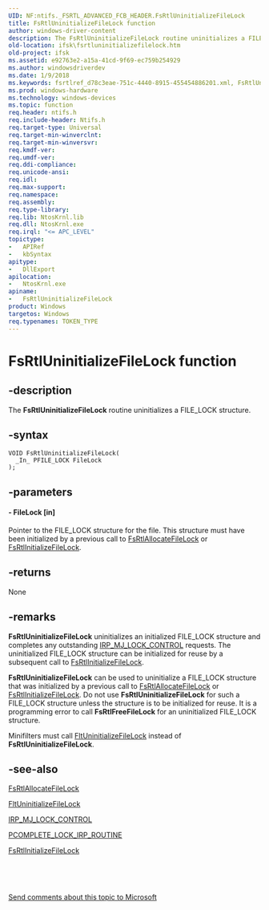 ```yaml
---
UID: NF:ntifs._FSRTL_ADVANCED_FCB_HEADER.FsRtlUninitializeFileLock
title: FsRtlUninitializeFileLock function
author: windows-driver-content
description: The FsRtlUninitializeFileLock routine uninitializes a FILE_LOCK structure.
old-location: ifsk\fsrtluninitializefilelock.htm
old-project: ifsk
ms.assetid: e92763e2-a15a-41cd-9f69-ec759b254929
ms.author: windowsdriverdev
ms.date: 1/9/2018
ms.keywords: fsrtlref_d78c3eae-751c-4440-8915-455454886201.xml, FsRtlUninitializeFileLock, ntifs/FsRtlUninitializeFileLock, FsRtlUninitializeFileLock routine [Installable File System Drivers], ifsk.fsrtluninitializefilelock
ms.prod: windows-hardware
ms.technology: windows-devices
ms.topic: function
req.header: ntifs.h
req.include-header: Ntifs.h
req.target-type: Universal
req.target-min-winverclnt: 
req.target-min-winversvr: 
req.kmdf-ver: 
req.umdf-ver: 
req.ddi-compliance: 
req.unicode-ansi: 
req.idl: 
req.max-support: 
req.namespace: 
req.assembly: 
req.type-library: 
req.lib: NtosKrnl.lib
req.dll: NtosKrnl.exe
req.irql: "<= APC_LEVEL"
topictype:
-	APIRef
-	kbSyntax
apitype:
-	DllExport
apilocation:
-	NtosKrnl.exe
apiname:
-	FsRtlUninitializeFileLock
product: Windows
targetos: Windows
req.typenames: TOKEN_TYPE
---
```


# FsRtlUninitializeFileLock function


## -description


The <b>FsRtlUninitializeFileLock</b> routine uninitializes a FILE_LOCK structure.


## -syntax


````
VOID FsRtlUninitializeFileLock(
  _In_ PFILE_LOCK FileLock
);
````


## -parameters




#### - FileLock [in]

Pointer to the FILE_LOCK structure for the file. This structure must have been initialized by a previous call to <a href="..\ntifs\nf-ntifs-_fsrtl_advanced_fcb_header-fsrtlallocatefilelock~r1.md">FsRtlAllocateFileLock</a> or <a href="..\ntifs\nf-ntifs-_fsrtl_advanced_fcb_header-fsrtlinitializefilelock~r2.md">FsRtlInitializeFileLock</a>.


## -returns


None



## -remarks


<b>FsRtlUninitializeFileLock</b> uninitializes an initialized FILE_LOCK structure and completes any outstanding <a href="https://msdn.microsoft.com/library/windows/hardware/ff549251">IRP_MJ_LOCK_CONTROL</a> requests. The uninitialized FILE_LOCK structure can be initialized for reuse by a subsequent call to <a href="..\ntifs\nf-ntifs-_fsrtl_advanced_fcb_header-fsrtlinitializefilelock~r2.md">FsRtlInitializeFileLock</a>.

<b>FsRtlUninitializeFileLock</b> can be used to uninitialize a FILE_LOCK structure that was initialized by a previous call to <a href="..\ntifs\nf-ntifs-_fsrtl_advanced_fcb_header-fsrtlallocatefilelock~r1.md">FsRtlAllocateFileLock</a> or <a href="..\ntifs\nf-ntifs-_fsrtl_advanced_fcb_header-fsrtlinitializefilelock~r2.md">FsRtlInitializeFileLock</a>. Do not use <b>FsRtlUninitializeFileLock</b> for such a FILE_LOCK structure unless the structure is to be initialized for reuse. It is a programming error to call <b>FsRtlFreeFileLock</b> for an uninitialized FILE_LOCK structure.

Minifilters must call <a href="..\fltkernel\nf-fltkernel-fltuninitializefilelock.md">FltUninitializeFileLock</a> instead of <b>FsRtlUninitializeFileLock</b>. 



## -see-also

<a href="..\ntifs\nf-ntifs-_fsrtl_advanced_fcb_header-fsrtlallocatefilelock~r1.md">FsRtlAllocateFileLock</a>

<a href="..\fltkernel\nf-fltkernel-fltuninitializefilelock.md">FltUninitializeFileLock</a>

<a href="https://msdn.microsoft.com/library/windows/hardware/ff549251">IRP_MJ_LOCK_CONTROL</a>

<a href="https://msdn.microsoft.com/library/windows/hardware/ff551032">PCOMPLETE_LOCK_IRP_ROUTINE</a>

<a href="..\ntifs\nf-ntifs-_fsrtl_advanced_fcb_header-fsrtlinitializefilelock~r2.md">FsRtlInitializeFileLock</a>

 

 

<a href="mailto:wsddocfb@microsoft.com?subject=Documentation%20feedback [ifsk\ifsk]:%20FsRtlUninitializeFileLock routine%20 RELEASE:%20(1/9/2018)&amp;body=%0A%0APRIVACY STATEMENT%0A%0AWe use your feedback to improve the documentation. We don't use your email address for any other purpose, and we'll remove your email address from our system after the issue that you're reporting is fixed. While we're working to fix this issue, we might send you an email message to ask for more info. Later, we might also send you an email message to let you know that we've addressed your feedback.%0A%0AFor more info about Microsoft's privacy policy, see http://privacy.microsoft.com/en-us/default.aspx." title="Send comments about this topic to Microsoft">Send comments about this topic to Microsoft</a>

